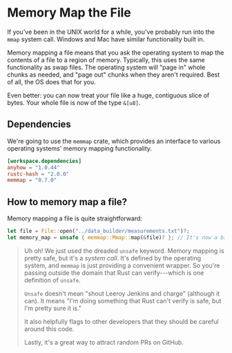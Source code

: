 # Memory Map the File

If you've been in the UNIX world for a while, you've probably run into the
`mmap` system call. Windows and Mac have similar functionality built in.

Memory mapping a file means that you ask the operating system to map the contents
of a file to a region of memory. Typically, this uses the same functionality as
swap files. The operating system will "page in" whole chunks as needed, and "page out"
chunks when they aren't required. Best of all, the OS does that for you.

Even better: you can now treat your file like a huge, contiguous slice of
bytes. Your whole file is now of the type `&[u8]`.

## Dependencies

We're going to use the `memmap` crate, which provides an interface to various
operating systems' memory mapping functionality.

```toml
[workspace.dependencies]
anyhow = "1.0.44"
rustc-hash = "2.0.0"
memmap = "0.7.0"
```

## How to memory map a file?

Memory mapping a file is quite straightforward:

```rust
let file = File::open("../data_builder/measurements.txt")?;
let memory_map = unsafe { memmap::Mmap::map(&file)? }; // It's now a big sea of bytes!
```

> Uh oh! We just used the dreaded `unsafe` keyword. Memory mapping is pretty safe,
> but it's a *system call*. It's defined by the operating system, and `memmap` is
> just providing a convenient wrapper. So you're passing outside the domain that
> Rust can verify---which is one definition of `unsafe`.
> 
> `Unsafe` doesn't mean "shout Leeroy Jenkins and charge" (although it can). It means
> "I'm doing something that Rust can't verify is safe, but I'm pretty sure it is."
> 
> It also helpfully flags to other developers that they should be careful around this
> code.
> 
> Lastly, it's a great way to attract random PRs on GitHub.
